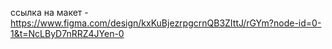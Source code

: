 ссылка на макет - https://www.figma.com/design/kxKuBjezrpgcrnQB3ZIttJ/rGYm?node-id=0-1&t=NcLByD7nRRZ4JYen-0
